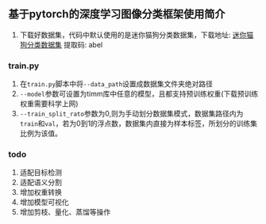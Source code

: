 ## 基于pytorch的深度学习图像分类框架使用简介
1. 下载好数据集，代码中默认使用的是迷你猫狗分类数据集，下载地址:  [迷你猫狗分类数据集](https://pan.baidu.com/s/16SPmrN_PUUTWQuxtRXZmrA?pwd=abel) 提取码: abel 
### train.py
1. 在`train.py`脚本中将`--data_path`设置成数据集文件夹绝对路径
2. `--model`参数可设置为timm库中任意的模型，且都支持预训练权重(下载预训练权重需要科学上网)
3. `--train_split_rato`参数为0,则为手动划分数据集模式，数据集路径内为`train`和`val`，若为0到1的浮点数，数据集内直接为样本标签，所划分的训练集比例为该值。
### todo
1. 适配目标检测
2. 适配语义分割
3. 增加权重转换
4. 增加模型可视化
5. 增加剪枝、量化、蒸馏等操作
